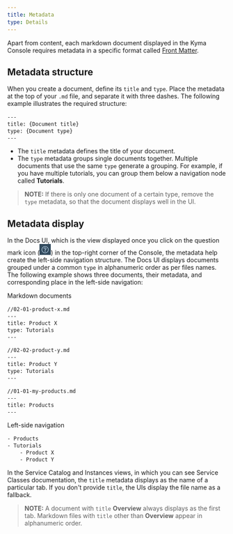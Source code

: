 ```yaml
---
title: Metadata
type: Details
---
```


Apart from content, each markdown document displayed in the Kyma Console requires metadata in a specific format called [Front Matter](https://forestry.io/docs/editing/front-matter/).

## Metadata structure

When you create a document, define its `title` and `type`. Place the metadata at the top of your `.md` file, and separate it with three dashes. The following example illustrates the required structure:

```
---
title: {Document title}
type: {Document type}
---
```

- The `title` metadata defines the title of your document. 
- The `type` metadata groups single documents together. Multiple documents that use the same `type` generate a grouping. For example, if you have multiple tutorials, you can group them below a navigation node called **Tutorials**.

>**NOTE:** If there is only one document of a certain type, remove the `type` metadata, so that the document displays well in the UI.

## Metadata display

In the Docs UI, which is the view displayed once you click on the question mark icon (![](./assets/docs-ui-question-mark.png)) in the top-right corner of the Console, the metadata help create the left-side navigation structure. The Docs UI displays documents grouped under a common `type` in alphanumeric order as per files names. The following example shows three documents, their metadata, and corresponding place in the left-side navigation:

Markdown documents

```
//02-01-product-x.md
---
title: Product X
type: Tutorials
---
``` 
```
//02-02-product-y.md
---
title: Product Y
type: Tutorials
---
```
```
//01-01-my-products.md
---
title: Products
---
```
Left-side navigation

```
- Products
- Tutorials
    - Product X
    - Product Y
```

In the Service Catalog and Instances views, in which you can see Service Classes documentation, the `title` metadata displays as the name of a particular tab. If you don't provide `title`, the UIs display the file name as a fallback. 

>**NOTE:** A document with `title` **Overview** always displays as the first tab. Markdown files with `title` other than **Overview** appear in alphanumeric order.
